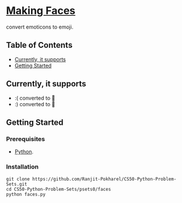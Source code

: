 # [Making Faces](https://cs50.harvard.edu/python/2022/psets/0/faces/)
convert emoticons to emoji.


## Table of Contents
- [Currently, it supports](#supports)
- [Getting Started](#getting-started)

## Currently, it supports
- :( converted to 🙁
- :) converted to 🙂

## Getting Started
### Prerequisites
- [Python](https://www.python.org/).

### Installation
   ```
   git clone https://github.com/Ranjit-Pokharel/CS50-Python-Problem-Sets.git
   cd CS50-Python-Problem-Sets/psets0/faces
   python faces.py
   ```